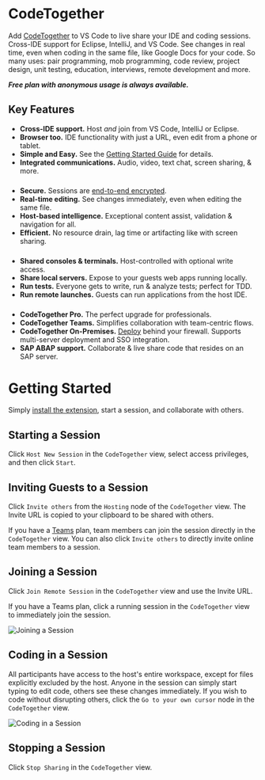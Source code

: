 # CodeTogether

Add [CodeTogether](https://www.codetogether.com/XaVB/) to VS Code to live share your 
 IDE and coding sessions. Cross-IDE support for Eclipse, IntelliJ, and VS Code. See 
 changes in real time, even when coding in the same file, like Google Docs for your 
 code. So many uses: pair programming, mob programming, code review, project design, 
 unit testing, education, interviews, remote development and more.

_**Free plan with anonymous usage is always available.**_

## Key Features
* **Cross-IDE support.** Host _and_ join from VS Code, IntelliJ or Eclipse.
* **Browser too.** IDE functionality with just a URL, even edit from a phone or tablet.
* **Simple and Easy.** See the [Getting Started Guide](https://www.codetogether.com/XaVB/docs/getting-started-with-codetogether/) for details. 
* **Integrated communications.** Audio, video, text chat, screen sharing, & more.
###
* **Secure.** Sessions are [end-to-end encrypted](https://www.codetogether.com/XaVB/download/security/).
* **Real-time editing.** See changes immediately, even when editing the same file.
* **Host-based intelligence.** Exceptional content assist, validation & navigation for all.
* **Efficient.** No resource drain, lag time or artifacting like with screen sharing.
###
* **Shared consoles & terminals.** Host-controlled with optional write access.
* **Share local servers.** Expose to your guests web apps running locally.
* **Run tests.** Everyone gets to write, run & analyze tests; perfect for TDD.
* **Run remote launches.** Guests can run applications from the host IDE.
###
* **CodeTogether Pro.** The perfect upgrade for professionals.
* **CodeTogether Teams.** Simplifies collaboration with team-centric flows.
* **CodeTogether On-Premises.** [Deploy](https://www.codetogether.com/XaVB/on-premises/) behind your firewall. Supports multi-server deployment and SSO integration.
* **SAP ABAP support.** Collaborate & live share code that resides on an SAP server.
###

# Getting Started

Simply [install the extension](https://www.codetogether.com/XaVB/docs/codetogether-for-vs-code-installation/), 
 start a session, and collaborate with others.

## Starting a Session

Click `Host New Session` in the `CodeTogether` view, select access privileges, and then click `Start`.

## Inviting Guests to a Session

Click `Invite others` from the `Hosting` node of the `CodeTogether` view. The Invite URL is copied
 to your clipboard to be shared with others.

If you have a [Teams](https://www.codetogether.com/XaVB/teams/) plan, team members can join the session directly in the 
 `CodeTogether` view. You can also click `Invite others` to directly invite online team members to a session.

## Joining a Session

Click `Join Remote Session` in the `CodeTogether` view and use the Invite URL.

If you have a Teams plan, click a running session in the `CodeTogether` view to immediately join the session.

![Joining a Session](https://www.codetogether.com/wp-content/uploads/2021/07/vscode_marketplace_2_join_session_800.gif)


## Coding in a Session

All participants have access to the host's entire workspace, except for files explicitly excluded by the host. Anyone in the session can simply start typing to edit code, others see these changes immediately. If you wish to code without disrupting others, click the `Go to your own cursor` node in the `CodeTogether` view.

![Coding in a Session](https://www.codetogether.com/wp-content/uploads/2021/07/vscode_marketplace_2_typing_across_ides_800.gif)

## Stopping a Session

Click `Stop Sharing` in the `CodeTogether` view.

